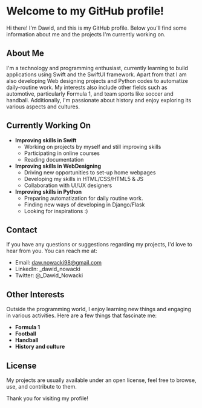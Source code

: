 # Welcome to my GitHub profile!

Hi there! I'm Dawid, and this is my GitHub profile. 
Below you'll find some information about me and the projects I'm currently working on.

## About Me

I'm a technology and programming enthusiast, currently learning to build applications using Swift and the SwiftUI framework.
Apart from that I am also developing Web designing projects and Python codes to automatize daily-routine work.
My interests also include other fields such as automotive, particularly Formula 1, and team sports like soccer and handball. 
Additionally, I'm passionate about history and enjoy exploring its various aspects and cultures.

## Currently Working On

- **Improving skills in Swift**
  - Working on projects by myself and still improving skills
  - Participating in online courses
  - Reading documentation
- **Improving skills in WebDesigning**
  - Driving new opportunities to set-up home webpages
  - Developing my skills in HTML/CSS/HTML5 & JS
  - Collaboration with UI/UX designers
- **Improving skills in Python**
  - Preparing automatization for daily routine work.
  - Finding new ways of developing in Django/Flask
  - Looking for inspirations :)

## Contact

If you have any questions or suggestions regarding my projects, I'd love to hear from you. You can reach me at:
- Email: daw.nowacki98@gmail.com
- LinkedIn: _dawid_nowacki
- Twitter: @_Dawid_Nowacki

## Other Interests

Outside the programming world, I enjoy learning new things and engaging in various activities. Here are a few things that fascinate me:

- **Formula 1**
- **Football**
- **Handball**
- **History and culture**

## License

My projects are usually available under an open license, feel free to browse, use, and contribute to them.

Thank you for visiting my profile!

<!---
DawNow98/DawNow98 is a ✨ special ✨ repository because its `README.md` (this file) appears on your GitHub profile.
You can click the Preview link to take a look at your changes.
--->
